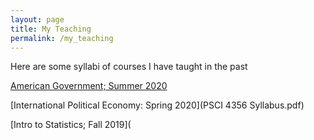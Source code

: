 ```yaml
---
layout: page
title: My Teaching
permalink: /my_teaching
---
```


Here are some syllabi of courses I have taught in the past


[American Government; Summer 2020](Syllabus_Summer_2020.pdf)

[International Political Economy: Spring 2020](PSCI 4356 Syllabus.pdf)

[Intro to Statistics; Fall 2019](



